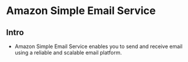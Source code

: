 # Amazon Simple Email Service

## Intro
* Amazon Simple Email Service enables you to send and receive
  email using a reliable and scalable email platform.
